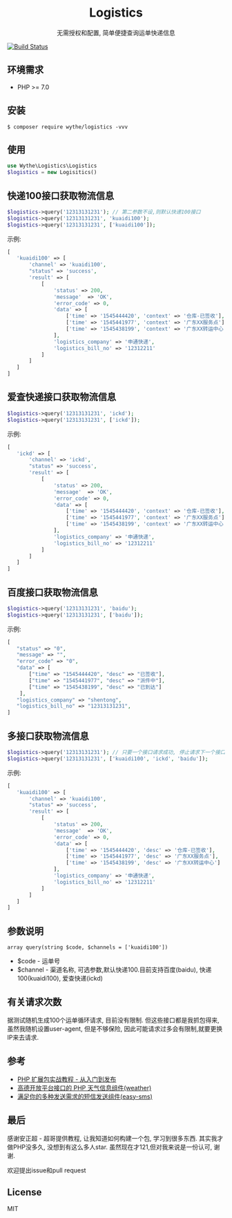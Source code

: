 <h1 align="center"> Logistics </h1>

<p align="center">无需授权和配置, 简单便捷查询运单快递信息</p>

[![Build Status](https://travis-ci.org/uuk020/logistics.svg?branch=master)](https://travis-ci.org/uuk020/logistics)

## 环境需求
* PHP >= 7.0

## 安装

```shell
$ composer require wythe/logistics -vvv
```

## 使用
```php
use Wythe\Logistics\Logistics
$logistics = new Logisitics()
```

## 快递100接口获取物流信息
```php
$logistics->query('12313131231'); // 第二参数不设,则默认快递100接口
$logistics->query('12313131231', 'kuaidi100');
$logistics->query('12313131231', ['kuaidi100']);
```
示例:

```php 
[
   'kuaidi100' => [
       'channel' => 'kuaidi100',
       "status" => 'success',
       'result' => [
           [
               'status' => 200,
               'message'  => 'OK',
               'error_code' => 0,
               'data' => [
                   ['time' => '1545444420', 'context' => '仓库-已签收'],
                   ['time' => '1545441977', 'context' => '广东XX服务点'],
                   ['time' => '1545438199', 'context' => '广东XX转运中心']
               ],
               'logistics_company' => '申通快递',
               'logistics_bill_no' => '12312211'
           ]
       ]
   ]
]
```

## 爱查快递接口获取物流信息
```php
$logistics->query('12313131231', 'ickd');
$logistics->query('12313131231', ['ickd']);
```
示例:

```php 
[
   'ickd' => [
       'channel' => 'ickd',
       "status" => 'success',
       'result' => [
           [
               'status' => 200,
               'message'  => 'OK',
               'error_code' => 0,
               'data' => [
                   ['time' => '1545444420', 'context' => '仓库-已签收'],
                   ['time' => '1545441977', 'context' => '广东XX服务点'],
                   ['time' => '1545438199', 'context' => '广东XX转运中心']
               ],
               'logistics_company' => '申通快递',
               'logistics_bill_no' => '12312211'
           ]
       ]
   ]
]
```

## 百度接口获取物流信息
```php
$logistics->query('12313131231', 'baidu');
$logistics->query('12313131231', ['baidu']);
```
示例:

```php 
[  
   "status" => "0",
   "message" => "",
   "error_code" => "0",
   "data" => [
       ["time" => "1545444420", "desc" => "已签收"],
       ["time" => "1545441977", "desc" => "派件中"],
       ["time" => "1545438199", "desc" => "已到达"]
    ],
   "logistics_company" => "shentong",
   "logistics_bill_no" => "12313131231",
]
```

## 多接口获取物流信息
```php
$logistics->query('12313131231'); // 只要一个接口请求成功, 停止请求下一个接口
$logistics->query('12313131231', ['kuaidi100', 'ickd', 'baidu']);
```
示例:

```php 
[
   'kuaidi100' => [
       'channel' => 'kuaidi100',
       "status" => 'success',
       'result' => [
           [
               'status' => 200,
               'message'  => 'OK',
               'error_code' => 0,
               'data' => [
                   ['time' => '1545444420', 'desc' => '仓库-已签收'],
                   ['time' => '1545441977', 'desc' => '广东XX服务点'],
                   ['time' => '1545438199', 'desc' => '广东XX转运中心']
               ],
               'logistics_company' => '申通快递',
               'logistics_bill_no' => '12312211'
           ]
       ]
   ]
]
```

## 参数说明
```
array query(string $code, $channels = ['kuaidi100'])
```

* $code - 运单号
* $channel - 渠道名称, 可选参数,默认快递100.目前支持百度(baidu), 快递100(kuaidi100), 爱查快递(ickd)

## 有关请求次数
据测试随机生成100个运单循环请求, 目前没有限制. 但这些接口都是我抓包得来, 虽然我随机设置user-agent,
但是不够保险, 因此可能请求过多会有限制,就要更换IP来去请求.

## 参考
* [PHP 扩展包实战教程 - 从入门到发布](https://laravel-china.org/courses/creating-package)
* [高德开放平台接口的 PHP 天气信息组件(weather)](https://github.com/overtrue/weather)
* [满足你的多种发送需求的短信发送组件(easy-sms)](https://github.com/overtrue/easy-sms)

## 最后
感谢安正超 - 超哥提供教程, 让我知道如何构建一个包, 学习到很多东西. 
其实我才做PHP没多久, 没想到有这么多人star. 
虽然现在才121,但对我来说是一份认可, 谢谢.

欢迎提出issue和pull request


## License

MIT
